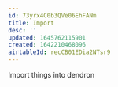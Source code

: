 ```yaml
---
id: 73yrx4C0b3QVe06EhFANm
title: Import
desc: ''
updated: 1645762115901
created: 1642210468096
airtableId: recCB01EDia2NTsr9
---
```


Import things into dendron
